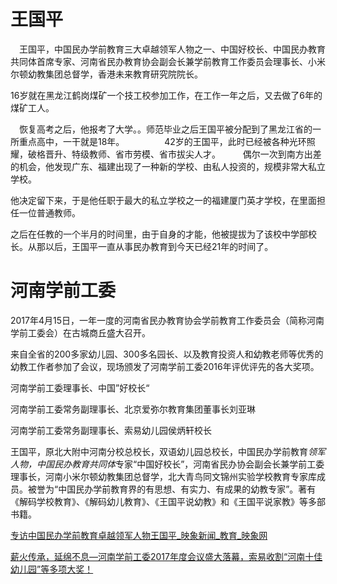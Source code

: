 # 王国平

　王国平，中国民办学前教育三大卓越领军人物之一、中国好校长、中国民办教育共同体首席专家、河南省民办教育协会副会长兼学前教育工作委员会理事长、小米尔顿幼教集团总督学，香港未来教育研究院院长。

16岁就在黑龙江鹤岗煤矿一个技工校参加工作，在工作一年之后，又去做了6年的煤矿工人。

　恢复高考之后，他报考了大学。。师范毕业之后王国平被分配到了黑龙江省的一所重点高中，一干就是18年。
　　
　　42岁的王国平，此时已经被各种光环照耀，破格晋升、特级教师、省市劳模、省市拔尖人才。
　　
偶尔一次到南方出差的机会，他发现广东、福建出现了一种新的学校、由私人投资的，规模非常大私立学校。

他决定留下来，于是他任职于最大的私立学校之一的福建厦门英才学校，在里面担任一位普通教师。

之后在任教的一个半月的时间里，由于自身的才能，他被提拔为了该校中学部校长。从那以后，王国平一直从事民办教育到今天已经21年的时间了。


# 河南学前工委

2017年4月15日，一年一度的河南省民办教育协会学前教育工作委员会（简称河南学前工委会）在古城商丘盛大召开。

来自全省的200多家幼儿园、300多名园长、以及教育投资人和幼教老师等优秀的幼教工作者参加了会议，现场颁发了河南学前工委2016年评优评先的各大奖项。

河南学前工委理事长、中国”好校长“

河南学前工委常务副理事长、北京爱弥尔教育集团董事长刘亚琳

河南学前工委常务副理事长、索易幼儿园侯炳轩校长



王国平，原北大附中河南分校总校长，双语幼儿园总校长，中国民办学前教育*领军人物，中国民办教育共同体*专家“中国好校长”，河南省民办协会副会长兼学前工委理事长，河南小米尔顿幼教集团总督学，北大青鸟同文锦州实验学校教育专家库成员。被誉为“中国民办学前教育界的有思想、有实力、有成果的幼教专家”。著有《解码学校教育》、《解码幼儿教育》、《王国平说幼教》和《王国平说家教》等多部书籍。






[专访中国民办学前教育卓越领军人物王国平_映象新闻_教育_映象网](http://edu.hnr.cn/201810/19/691.html)


[薪火传承，延绵不息—河南学前工委2017年度会议盛大落幕，索易收割“河南十佳幼儿园”等多项大奖！](http://www.sohu.com/a/136434071_608795)

<!--stackedit_data:
eyJoaXN0b3J5IjpbLTYyNzg4MTU5OF19
-->